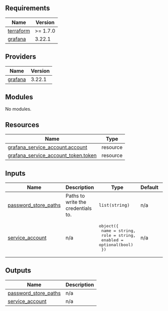 <!-- BEGIN_TF_DOCS -->
## Requirements

| Name | Version |
|------|---------|
| <a name="requirement_terraform"></a> [terraform](#requirement\_terraform) | >= 1.7.0 |
| <a name="requirement_grafana"></a> [grafana](#requirement\_grafana) | 3.22.1 |

## Providers

| Name | Version |
|------|---------|
| <a name="provider_grafana"></a> [grafana](#provider\_grafana) | 3.22.1 |

## Modules

No modules.

## Resources

| Name | Type |
|------|------|
| [grafana_service_account.account](https://registry.terraform.io/providers/grafana/grafana/3.22.1/docs/resources/service_account) | resource |
| [grafana_service_account_token.token](https://registry.terraform.io/providers/grafana/grafana/3.22.1/docs/resources/service_account_token) | resource |

## Inputs

| Name | Description | Type | Default | Required |
|------|-------------|------|---------|:--------:|
| <a name="input_password_store_paths"></a> [password\_store\_paths](#input\_password\_store\_paths) | Paths to write the credentials to. | `list(string)` | n/a | yes |
| <a name="input_service_account"></a> [service\_account](#input\_service\_account) | n/a | <pre>object({<br/>    name    = string,<br/>    role    = string,<br/>    enabled = optional(bool)<br/>  })</pre> | n/a | yes |

## Outputs

| Name | Description |
|------|-------------|
| <a name="output_password_store_paths"></a> [password\_store\_paths](#output\_password\_store\_paths) | n/a |
| <a name="output_service_account"></a> [service\_account](#output\_service\_account) | n/a |
<!-- END_TF_DOCS -->